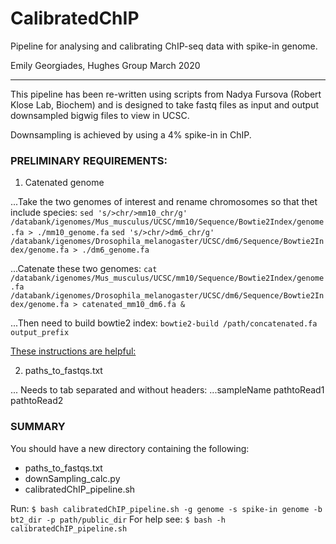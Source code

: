 # CalibratedChIP
Pipeline for analysing and calibrating ChIP-seq data with spike-in genome.

Emily Georgiades, Hughes Group
March 2020
***

This pipeline has been re-written using scripts from Nadya Fursova (Robert Klose Lab, Biochem)
and is designed to take fastq files as input and output downsampled bigwig files to view in UCSC.

Downsampling is achieved by using a 4% spike-in in ChIP.


### PRELIMINARY REQUIREMENTS:
1. Catenated genome

...Take the two genomes of interest and rename chromosomes so that thet include species: 
```sed 's/>chr/>mm10_chr/g' /databank/igenomes/Mus_musculus/UCSC/mm10/Sequence/Bowtie2Index/genome.fa > ./mm10_genome.fa```
```sed 's/>chr/>dm6_chr/g' /databank/igenomes/Drosophila_melanogaster/UCSC/dm6/Sequence/Bowtie2Index/genome.fa > ./dm6_genome.fa```

...Catenate these two genomes:
```cat /databank/igenomes/Mus_musculus/UCSC/mm10/Sequence/Bowtie2Index/genome.fa /databank/igenomes/Drosophila_melanogaster/UCSC/dm6/Sequence/Bowtie2Index/genome.fa > catenated_mm10_dm6.fa &```

...Then need to build bowtie2 index:
```bowtie2-build /path/concatenated.fa output_prefix```

[These instructions are helpful:](http://homer.ucsd.edu/homer/basicTutorial/mapping.html)

2. paths_to_fastqs.txt

... Needs to tab separated and without headers:
...sampleName  pathtoRead1 pathtoRead2




### SUMMARY
You should have a new directory containing the following:
* paths_to_fastqs.txt
* downSampling_calc.py
* calibratedChIP_pipeline.sh

Run: ```$ bash calibratedChIP_pipeline.sh -g genome -s spike-in genome -b bt2_dir -p path/public_dir```
For help see: ```$ bash -h calibratedChIP_pipeline.sh```
